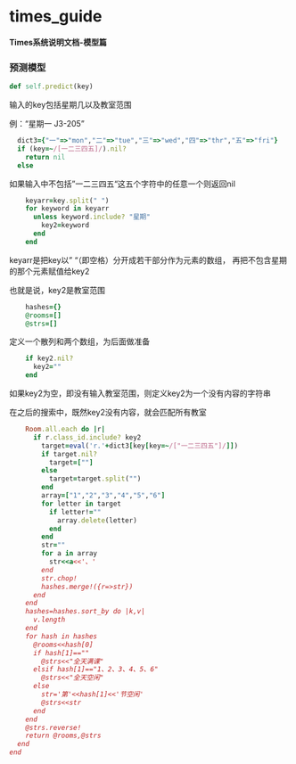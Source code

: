 # times_guide
**Times系统说明文档-模型篇**
### 预测模型
```ruby
def self.predict(key)
```
输入的key包括星期几以及教室范围

例：“星期一 J3-205”
```ruby
  dict3={"一"=>"mon","二"=>"tue","三"=>"wed","四"=>"thr","五"=>"fri"}
  if (key=~/[一二三四五]/).nil?
    return nil
  else
```
如果输入中不包括”一二三四五“这五个字符中的任意一个则返回nil
```ruby
    keyarr=key.split(" ")
    for keyword in keyarr
      unless keyword.include? "星期"
        key2=keyword
      end
    end
```
keyarr是把key以” “（即空格）分开成若干部分作为元素的数组，
再把不包含星期的那个元素赋值给key2

也就是说，key2是教室范围
```ruby
    hashes={}
    @rooms=[]
    @strs=[]
```
定义一个散列和两个数组，为后面做准备
```ruby
    if key2.nil?
      key2=""
    end
```
如果key2为空，即没有输入教室范围，则定义key2为一个没有内容的字符串

在之后的搜索中，既然key2没有内容，就会匹配所有教室
```ruby    
    Room.all.each do |r|
      if r.class_id.include? key2
        target=eval('r.'+dict3[key[key=~/["一二三四五"]/]])
        if target.nil?
          target=[""]
        else
          target=target.split("")
        end
        array=["1","2","3","4","5","6"]
        for letter in target
          if letter!=""
            array.delete(letter)
          end
        end
        str=""
        for a in array
          str<<a<<'、'
        end
        str.chop!
        hashes.merge!({r=>str})
      end
    end
    hashes=hashes.sort_by do |k,v|
      v.length
    end
    for hash in hashes
      @rooms<<hash[0]
      if hash[1]==""
        @strs<<"全天满课"
      elsif hash[1]=="1、2、3、4、5、6"
        @strs<<"全天空闲"
      else
        str='第'<<hash[1]<<'节空闲'
        @strs<<str
      end
    end
    @strs.reverse!
    return @rooms,@strs
  end
end
```
